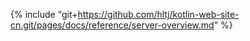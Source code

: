 {% include "git+https://github.com/hltj/kotlin-web-site-cn.git/pages/docs/reference/server-overview.md" %}
